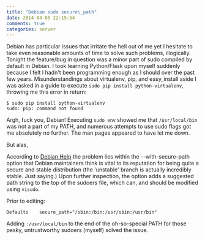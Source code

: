 ```yaml
---
title: "Debian sudo secure\_path"
date: 2014-04-05 22:15:54
comments: true
categories: server
---
```


Debian has particular issues that irritate the hell out of me yet I hesitate to take even reasonable amounts of time to solve such problems, illogically. Tonight the feature/bug in question was a minor part of sudo compiled by default in Debian. I took learning Python/Flask upon myself suddenly because I felt I hadn't been programming enough as I should over the past few years. Misunderstandings about virtualenv, pip, and easy\_install aside I was asked in a guide to execute `sudo pip install python-virtualenv`, throwing me this error in return:

```
$ sudo pip install python-virtualenv
sudo: pip: command not found
```

Argh, fuck you, Debian! Executing `sudo env` showed me that `/usr/local/bin` was not a part of my PATH, and numerous attempts to use sudo flags got me absolutely no further. The man pages appeared to have let me down.

But alas,

According to [Debian Help](http://www.debianhelp.co.uk/sudo.htm) the problem lies within the --with-secure-path option that Debian maintainers think is vital to its reputation for being quite a secure and stable distribution (the 'unstable' branch is actually incredibly stable. Just saying.) Upon further inspection, the option adds a suggested path string to the top of the sudoers file, which can, and should be modified using `visudo`.

Prior to editing:
```
Defaults    secure_path="/sbin:/bin:/usr/sbin:/usr/bin"
```

Adding `:/usr/local/bin` to the end of the oh-so-special PATH for those pesky, untrustworthy sudoers (myself) solved the issue.
